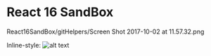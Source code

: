 # React 16 SandBox

React16SandBox/gitHelpers/Screen Shot 2017-10-02 at 11.57.32.png

Inline-style: 
![alt text](https://github.com/nudelx/React16SandBox/blob/master/gitHelpers/Screen%20Shot%202017-10-02%20at%2011.57.32.png")
